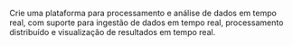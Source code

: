 Crie uma plataforma para processamento e análise de dados em tempo real, com suporte para ingestão de dados em tempo real, processamento distribuído e visualização de resultados em tempo real.
